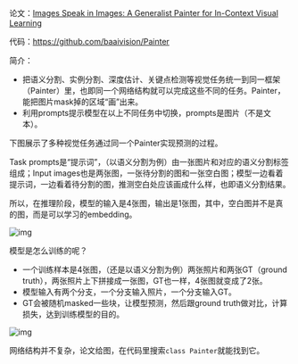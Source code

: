 论文：[Images Speak in Images: A Generalist Painter for In-Context Visual Learning](https://arxiv.org/abs/2212.02499)

代码：https://github.com/baaivision/Painter

简介：

- 把语义分割、实例分割、深度估计、关键点检测等视觉任务统一到同一框架（Painter）里，也即同一个网络结构就可以完成这些不同的任务。Painter，能把图片mask掉的区域“画”出来。
- 利用prompts提示模型在以上不同任务中切换，prompts是图片（不是文本）。

下图展示了多种视觉任务通过同一个Painter实现预测的过程。

Task prompts是“提示词”，（以语义分割为例）由一张图片和对应的语义分割标签组成；Input images也是两张图，一张待分割的图和一张空白图；模型一边看着提示词，一边看着待分割的图，推测空白处应该画成什么样，也即语义分割结果。

所以，在推理阶段，模型的输入是4张图，输出是1张图，其中，空白图并不是真的图，而是可以学习的embedding。

![img](https://nx64h4cmlhw.feishu.cn/space/api/box/stream/download/asynccode/?code=YWZlZDU1ZWRiYWIxYjQ3ZDkwMzUyMzI5NmFkMDVhMWVfOGZIcml5VXRpbkZnSG1GUGZFTFRFaTVXakJITExROTZfVG9rZW46U3phVWIyVlI0bzE3MUJ4V0w4RWNqVmlRblRlXzE3Mjk2Njc2MjQ6MTcyOTY3MTIyNF9WNA)

模型是怎么训练的呢？

- 一个训练样本是4张图，（还是以语义分割为例）两张照片和两张GT（ground truth），两张照片上下拼接成一张图，GT也一样，4张图就变成了2张。
- 模型输入有两个分支，一个分支输入照片，一个分支输入GT。
- GT会被随机masked一些块，让模型预测，然后跟ground truth做对比，计算损失，达到训练模型的目的。

![img](https://nx64h4cmlhw.feishu.cn/space/api/box/stream/download/asynccode/?code=NzkwYzFkYWNmMDYzZDhhODg3NGYyZGVlNzcwNWVjMjNfdWtVUnFzU0NybGdJUUg1enR1VzVUdVpIRFBROUVUaVBfVG9rZW46TzdGVWJBa1RLb1BBRTJ4WDRwQ2N1V2hBbjFkXzE3Mjk2Njc2MjQ6MTcyOTY3MTIyNF9WNA)

网络结构并不复杂，论文给图，在代码里搜索`class Painter`就能找到它。